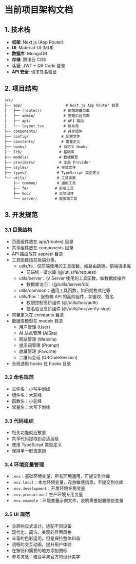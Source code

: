 # 当前项目架构文档

## 1. 技术栈

- **框架**: Next.js (App Router)
- **UI**: Material-UI (MUI)
- **数据库**: MongoDB
- **存储**: 腾讯云 COS
- **认证**: JWT + QR Code 登录
- **API 安全**: 请求签名验证

## 2. 项目结构

```
src/
├── app/                    # Next.js App Router 目录
│   ├── (routes)/          # 前端路由页面
│   ├── admin/             # 管理后台页面
│   ├── api/               # API 路由
│   └── layout.tsx         # 根布局
├── components/            # 共享组件
├── config/               # 配置文件
├── constants/            # 常量定义
├── hooks/               # 自定义 Hooks
├── lib/                 # 基础库
├── models/              # 数据模型
├── providers/           # 全局 Provider
├── styles/             # 样式文件
├── types/              # TypeScript 类型定义
└── utils/              # 工具函数
    ├── common/         # 通用工具
    ├── fe/            # 前端工具
    ├── hoc/           # 高阶组件
    └── server/        # 服务端工具
```

## 3. 开发规范

### 3.1 目录结构
- 页面组件放在 app/(routes) 目录
- 共享组件放在 components 目录
- API 路由放在 app/api 目录
- 工具函数按前后端分类，
    - utils/fe：仅前端使用的工具函数，如路由跳转、前端请求库
        - 前端统一请求库 (@/utils/fe/request)
    - utils/server：仅 Server 使用的工具函数，如数据库操作
        - 数据库访问：(@/utils/server/db)
    - utils/common：通用工具函数，如日期格式化等
    - utils/hoc：服务端 API 的高阶组件，如鉴权、签名
        - 权限控制高阶组件 (@/utils/hoc/auth)
        - 签名验证高阶组件 (@/utils/hoc/verify-sign)
- 常量定义在 constants 目录
- 数据库模型在 models 目录
    - 用户管理 (User)
    - AI 站点管理 (AISite)
    - 网站管理 (Website)
    - 提示词管理 (Prompt)
    - 收藏管理 (Favorite)
    - 二维码会话 (QRCodeSession)  
- 全局通用 hooks 在 hooks 目录  

### 3.2 命名规范
- 文件名：小写中划线
- 组件名：大驼峰
- 函数名：小驼峰
- 常量名：大写下划线

### 3.3 代码组织
- 相关功能就近放置
- 共享代码提取到合适层级
- 使用 TypeScript 类型定义
- 保持单一职责原则

### 3.4 环境变量管理
- `.env`：基础环境变量，所有环境通用，可提交到仓库
- `.env.local`：本地环境变量，存放敏感信息，不提交到仓库
- `.env.development`：开发环境专用变量
- `.env.production`：生产环境专用变量
- `.env.example`：环境变量示例文件，说明需要配置哪些变量

### 3.5 UI 规范
- 全屏响应式设计，适配不同设备
- 现代化、简洁、美观的界面风格
- 丰富的色彩运用，但是保持整体和谐
- 流畅的交互动画，提升用户体验
- 在按钮和需要的地方添加图标
- 参考灵感：结合苹果官方的设计美学